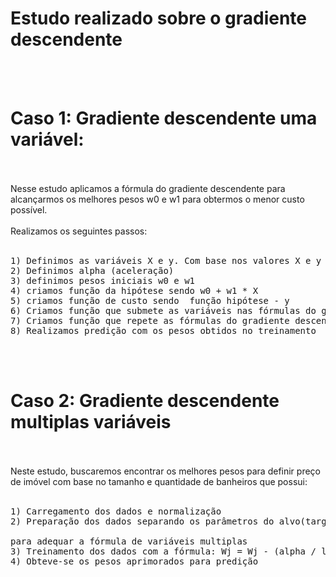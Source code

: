 # Estudo realizado sobre o gradiente descendente
<br>
<br>
<h1> Caso 1: Gradiente descendente uma variável:</h1><br><br>
Nesse estudo aplicamos a fórmula do gradiente descendente para alcançarmos os melhores pesos w0 e w1 para obtermos o menor custo possível.<br>
<br>
Realizamos os seguintes passos:
<br>
<br>
<pre>
1) Definimos as variáveis X e y. Com base nos valores X e y buscaremos encontrar os melhores pesos w0 e w1 para obtermos a previsão de qualquer outros valores X e y que nao estejam previamente definidos.
2) Definimos alpha (aceleração)
3) definimos pesos iniciais w0 e w1
4) criamos função da hipótese sendo w0 + w1 * X
5) criamos função de custo sendo  função hipótese - y
6) Criamos função que submete as variáveis nas fórmulas do gradiente descendente obtendo novos pesos w0 e w1
7) Criamos função que repete as fórmulas do gradiente descendente até obtermos pesos ajustados
8) Realizamos predição com os pesos obtidos no treinamento
</pre>
<br><br>
<h1>Caso 2: Gradiente descendente multiplas variáveis</h1>
<br>
<br>
Neste estudo, buscaremos encontrar os melhores pesos para definir preço de imóvel com base no tamanho e quantidade de banheiros que possui: <br><br>
<pre>
1) Carregamento dos dados e normalização
2) Preparação dos dados separando os parâmetros do alvo(target) e preenchimento do peso w0 com 1 <br>
para adequar a fórmula de variáveis multiplas
3) Treinamento dos dados com a fórmula: Wj = Wj - (alpha / len(X)) * [W(transposta)*X - Y(i)] * Xj(i)
4) Obteve-se os pesos aprimorados para predição 
